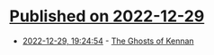 # [Published on 2022-12-29](index.md)

* [2022-12-29, 19:24:54](https://news.ycombinator.com/item?id=34176739) - [The Ghosts of Kennan](https://www.foreignaffairs.com/reviews/ghosts-george-kennan-lessons-cold-war)
